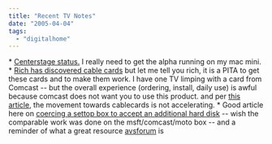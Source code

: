 ```yaml
---
title: "Recent TV Notes"
date: "2005-04-04"
tags: 
  - "digitalhome"
---
```


\* [Centerstage status.](http://centerstageproject.com/index.php?id=67) I really need to get the alpha running on my mac mini. \* [Rich has discovered cable cards](http://www.geekfishing.net/consumer/2005/03/26/digital_cable_ready.html) but let me tell you rich, it is a PITA to get these cards and to make them work. I have one TV limping with a card from Comcast -- but the overall experience (ordering, install, daily use) is awful because comcast does not want you to use this product. and per [this article](http://www.tvharmony.com/blog/archives/2005/03/cablecard_deadl.html), the movement towards cablecards is not accelerating. \* Good article here on [coercing a settop box to accept an additional hard disk](http://feeds.feedburner.com/EdBott-WindowsandOfficeExpertise?m=169 ) -- wish the comparable work was done on the msft/comcast/moto box -- and a reminder of what a great resource [avsforum](http://www.avsforum.com/avs-vb/forumdisplay.php?s=cad148e935c2a116899e990ea68028e1&daysprune=&forumid=42&x=15&y=10) is
